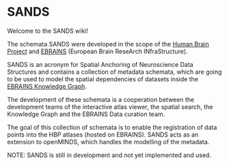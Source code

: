# SANDS

Welcome to the SANDS wiki!

The schemata SANDS were developed in the scope of the [Human Brain Project](https://www.humanbrainproject.eu/en/) and [EBRAINS](https://ebrains.eu/) (European Brain ReseArch INfraStructure).

SANDS is an acronym for Spatial Anchoring of Neuroscience Data Structures and contains a collection of metadata schemata, which are going to be used to model the spatial dependencies of datasets inside the [EBRAINS Knowledge Graph](https://kg.ebrains.eu).

The development of these schemata is a cooperation between the development teams of the interactive atlas viewer, the spatial search, the Knowledge Graph and the EBRAINS Data curation team.

The goal of this collection of schemata is to enable the registration of data points into the HBP atlases (hosted on EBRAINS). SANDS acts as an extension to openMINDS, which handles the modelling of the metadata.

NOTE: SANDS is still in development and not yet implemented and used. 
